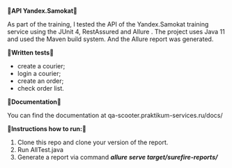 🚀**API Yandex.Samokat**🚀

As part of the training, I tested the API of the Yandex.Samokat training service using the JUnit 4, RestAssured and Allure .
The project uses Java 11 and used the Maven build system. And the Allure report was generated.
 
📝**Written tests**📝
- create a courier;
- login a courier;
- create an order;
- check order list. 

📁**Documentation**📁 

You can find the documentation at qa-scooter.praktikum-services.ru/docs/

🔖**Instructions how to run:**🔖

1. Clone this repo and clone your version of the report. 
2. Run AllTest.java
3. Generate a report via command 
***allure serve target/surefire-reports/***
